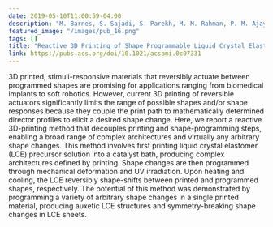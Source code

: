 ```yaml
---
date: 2019-05-10T11:00:59-04:00
description: "M. Barnes, S. Sajadi, S. Parekh, M. M. Rahman, P. M. Ajayan, R. Verduzco"
featured_image: "/images/pub_16.png"
tags: []
title: "Reactive 3D Printing of Shape Programmable Liquid Crystal Elastomer Actuators"
link: https://pubs.acs.org/doi/10.1021/acsami.0c07331
---
```


 3D printed, stimuli-responsive materials that reversibly actuate between programmed shapes are promising for applications ranging from biomedical implants to soft robotics. However, current 3D printing of reversible actuators significantly limits the range of possible shapes and/or shape responses because they couple the print path to mathematically determined director profiles to elicit a desired shape change. Here, we report a reactive 3D-printing method that decouples printing and shape-programming steps, enabling a broad range of complex architectures and virtually any arbitrary shape changes. This method involves first printing liquid crystal elastomer (LCE) precursor solution into a catalyst bath, producing complex architectures defined by printing. Shape changes are then programmed through mechanical deformation and UV irradiation. Upon heating and cooling, the LCE reversibly shape-shifts between printed and programmed shapes, respectively. The potential of this method was demonstrated by programming a variety of arbitrary shape changes in a single printed material, producing auxetic LCE structures and symmetry-breaking shape changes in LCE sheets.